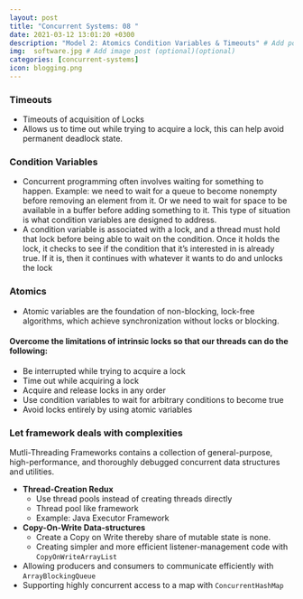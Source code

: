 ```yaml
---
layout: post
title: "Concurrent Systems: 08 "
date: 2021-03-12 13:01:20 +0300
description: "Model 2: Atomics Condition Variables & Timeouts" # Add post description (optional)
img:  software.jpg # Add image post (optional)(optional)
categories: [concurrent-systems]
icon: blogging.png
---
```

### Timeouts
- Timeouts of acquisition of Locks
- Allows us to time out while trying to acquire a lock, this can help avoid permanent deadlock state.

### Condition Variables
- Concurrent programming often involves waiting for something to happen.
Example: we need to wait for a queue to become nonempty before removing
an element from it. Or we need to wait for space to be available in a buffer
before adding something to it. This type of situation is what condition variables
are designed to address.
- A condition variable is associated with a lock, and a thread must hold that
lock before being able to wait on the condition. Once it holds the lock, it
checks to see if the condition that it’s interested in is already true. If it is,
then it continues with whatever it wants to do and unlocks the lock

### Atomics
- Atomic variables are the foundation of non-blocking, lock-free algorithms, which achieve synchronization without locks or blocking. 

#### Overcome the limitations of intrinsic locks so that our threads can do the following:
- Be interrupted while trying to acquire a lock
- Time out while acquiring a lock
- Acquire and release locks in any order
- Use condition variables to wait for arbitrary conditions to become true
- Avoid locks entirely by using atomic variables


### Let framework deals with complexities
Mutli-Threading Frameworks contains a collection of general-purpose, high-performance, and thoroughly debugged concurrent data structures and utilities.

- **Thread-Creation Redux**
    - Use thread pools instead of creating threads directly
    - Thread pool like framework
    - Example: Java Executor Framework
- **Copy-On-Write Data-structures**
    - Create a Copy on Write thereby share of mutable state is none.
    - Creating simpler and more efficient listener-management code with `CopyOnWriteArrayList`
- Allowing producers and consumers to communicate efficiently with `ArrayBlockingQueue`
- Supporting highly concurrent access to a map with `ConcurrentHashMap`